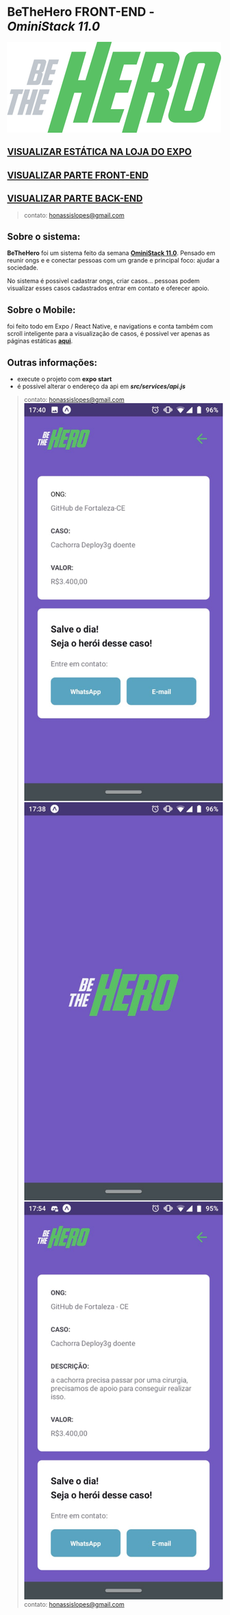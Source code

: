# BeTheHero **FRONT-END** - *OminiStack 11.0*
![](readme_assets/logo.svg)

## [VISUALIZAR ESTÁTICA NA LOJA DO EXPO](http://honassis.github.io/BeTheHero-FrontEnd)

## [VISUALIZAR PARTE FRONT-END](https://github.com/honassis/BeTheHero-Mobile)
## [VISUALIZAR PARTE BACK-END](https://github.com/honassis/BeTheHero-BackEnd)
> contato: honassislopes@gmail.com

## Sobre o sistema:
**BeTheHero** foi um sistema feito da semana [**OminiStack 11.0**](https://rocketseat.com.br/starter). Pensado em reunir ongs e e conectar pessoas com um grande e principal foco: ajudar a sociedade.

No sistema  é possivel cadastrar ongs, criar casos... pessoas podem visualizar esses casos cadastrados entrar em contato e oferecer apoio.

## Sobre o Mobile:
foi feito todo em Expo / React Native, e navigations e conta também com scroll inteligente para a visualização de casos, é possivel ver apenas as páginas estáticas [**aqui**](https://expo.io/@holopz/bethehero).



## Outras informações: 
* execute o projeto com **expo start**
* é possivel alterar o endereço da api em **_src/services/api.js_**
> contato: honassislopes@gmail.com
![](readme_assets/1.jpg)
![](readme_assets/2.jpg)
![](readme_assets/3.jpg)
> contato: honassislopes@gmail.com